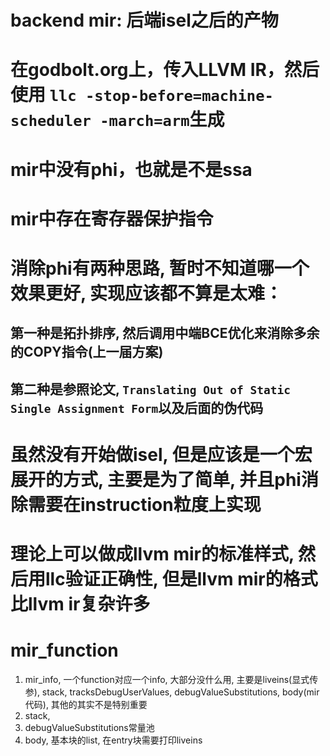 # backend mir: 后端isel之后的产物
# 在godbolt.org上，传入LLVM IR，然后使用 ```llc -stop-before=machine-scheduler -march=arm```生成
# mir中没有phi，也就是不是ssa
# mir中存在寄存器保护指令
# 消除phi有两种思路, 暂时不知道哪一个效果更好, 实现应该都不算是太难：
## 第一种是拓扑排序, 然后调用中端BCE优化来消除多余的COPY指令(上一届方案)
## 第二种是参照论文, ```Translating Out of Static Single Assignment Form```以及后面的伪代码
# 虽然没有开始做isel, 但是应该是一个宏展开的方式, 主要是为了简单, 并且phi消除需要在instruction粒度上实现
# 理论上可以做成llvm mir的标准样式, 然后用llc验证正确性, 但是llvm mir的格式比llvm ir复杂许多

# mir_function
1. mir_info, 一个function对应一个info, 大部分没什么用, 主要是liveins(显式传参), stack, tracksDebugUserValues, debugValueSubstitutions, body(mir代码), 其他的其实不是特别重要
2. stack,
3. debugValueSubstitutions常量池
4. body, 基本块的list, 在entry块需要打印liveins
